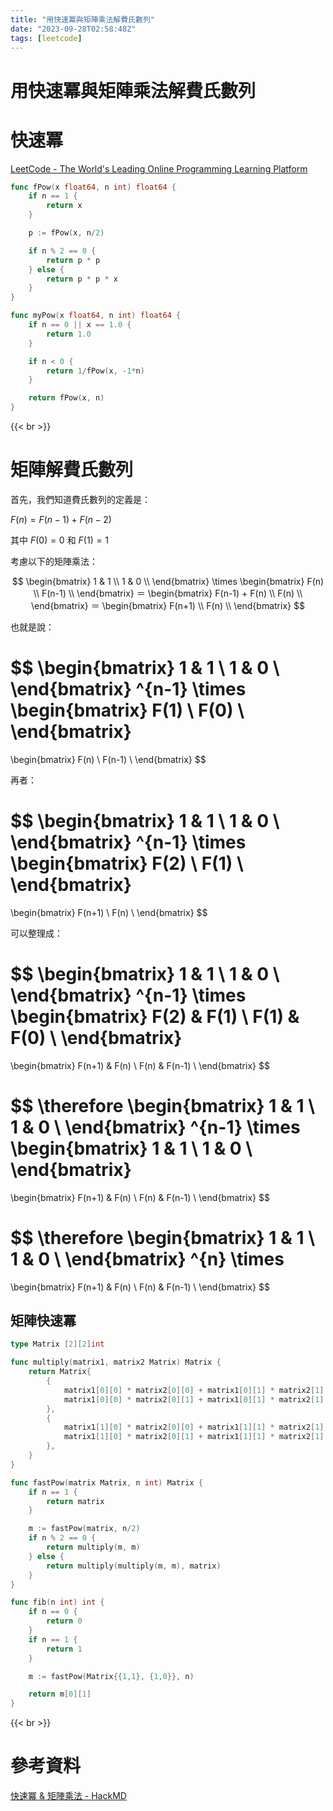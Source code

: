 ```yaml
---
title: "用快速冪與矩陣乘法解費氏數列"
date: "2023-09-28T02:58:48Z"
tags: [leetcode]
---
```


# 用快速冪與矩陣乘法解費氏數列

# 快速冪

[LeetCode - The World's Leading Online Programming Learning Platform](https://leetcode.com/problems/powx-n/description/)

```Go
func fPow(x float64, n int) float64 {
    if n == 1 {
        return x
    }

    p := fPow(x, n/2)

    if n % 2 == 0 {
        return p * p
    } else {
        return p * p * x
    }
}

func myPow(x float64, n int) float64 {
    if n == 0 || x == 1.0 {
        return 1.0
    }

    if n < 0 {
        return 1/fPow(x, -1*n)
    }

    return fPow(x, n)
}
```

{{< br >}}

# 矩陣解費氏數列

首先，我們知道費氏數列的定義是：

$F(n)=F(n−1)+F(n−2)$

其中 $F(0)=0$ 和 $F(1)=1$

考慮以下的矩陣乘法：

$$
\begin{bmatrix}
1 & 1 \\
1 & 0 \\
\end{bmatrix}
\times
\begin{bmatrix}
F(n) \\
F(n-1) \\
\end{bmatrix}
＝
\begin{bmatrix}
F(n-1) + F(n) \\
F(n) \\
\end{bmatrix}
＝
\begin{bmatrix}
F(n+1) \\
F(n) \\
\end{bmatrix}
$$

也就是說：

$$
\begin{bmatrix}
1 & 1 \\
1 & 0 \\
\end{bmatrix}
^{n-1}
\times
\begin{bmatrix}
F(1) \\
F(0) \\
\end{bmatrix}
=
\begin{bmatrix}
F(n) \\
F(n-1) \\
\end{bmatrix}
$$

再者：

$$
\begin{bmatrix}
1 & 1 \\
1 & 0 \\
\end{bmatrix}
^{n-1}
\times
\begin{bmatrix}
F(2) \\
F(1) \\
\end{bmatrix}
=
\begin{bmatrix}
F(n+1) \\
F(n) \\
\end{bmatrix}
$$

可以整理成：

$$
\begin{bmatrix}
1 & 1 \\
1 & 0 \\
\end{bmatrix}
^{n-1}
\times
\begin{bmatrix}
F(2) & F(1) \\
F(1) & F(0) \\
\end{bmatrix}
=
\begin{bmatrix}
F(n+1) & F(n) \\
F(n) & F(n-1) \\
\end{bmatrix}
$$

$$
\therefore
\begin{bmatrix}
1 & 1 \\
1 & 0 \\
\end{bmatrix}
^{n-1}
\times
\begin{bmatrix}
1 & 1 \\
1 & 0 \\
\end{bmatrix}
=
\begin{bmatrix}
F(n+1) & F(n) \\
F(n) & F(n-1) \\
\end{bmatrix}
$$

$$
\therefore
\begin{bmatrix}
1 & 1 \\
1 & 0 \\
\end{bmatrix}
^{n}
\times
=
\begin{bmatrix}
F(n+1) & F(n) \\
F(n) & F(n-1) \\
\end{bmatrix}
$$

## 矩陣快速冪

```Go
type Matrix [2][2]int

func multiply(matrix1, matrix2 Matrix) Matrix {
    return Matrix{
        {
            matrix1[0][0] * matrix2[0][0] + matrix1[0][1] * matrix2[1][0],
            matrix1[0][0] * matrix2[0][1] + matrix1[0][1] * matrix2[1][1],
        },
        {
            matrix1[1][0] * matrix2[0][0] + matrix1[1][1] * matrix2[1][0],
            matrix1[1][0] * matrix2[0][1] + matrix1[1][1] * matrix2[1][1],
        },
    }
}

func fastPow(matrix Matrix, n int) Matrix {
    if n == 1 {
        return matrix
    }

    m := fastPow(matrix, n/2)
    if n % 2 == 0 {
        return multiply(m, m)
    } else {
        return multiply(multiply(m, m), matrix)
    }
}

func fib(n int) int {
    if n == 0 {
        return 0
    }
    if n == 1 {
        return 1
    }

    m := fastPow(Matrix{{1,1}, {1,0}}, n)

    return m[0][1]
}
```

{{< br >}}

# 參考資料

[快速冪 & 矩陣乘法 - HackMD](https://hackmd.io/@fdhscpp110/matix_fast_pow)